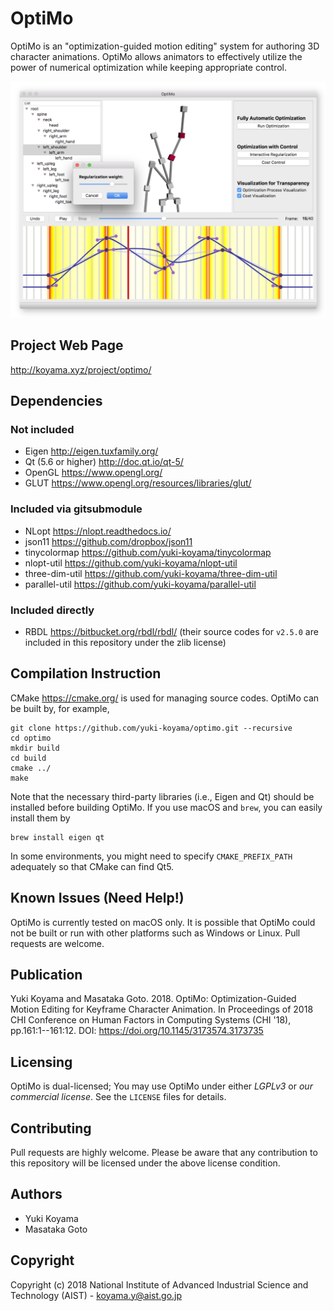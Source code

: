 # OptiMo

OptiMo is an "optimization-guided motion editing" system for authoring 3D character animations. OptiMo allows animators to effectively utilize the power of numerical optimization while keeping appropriate control.

![](docs/system.png)

## Project Web Page

<http://koyama.xyz/project/optimo/>

## Dependencies

### Not included

- Eigen <http://eigen.tuxfamily.org/>
- Qt (5.6 or higher) <http://doc.qt.io/qt-5/>
- OpenGL <https://www.opengl.org/>
- GLUT <https://www.opengl.org/resources/libraries/glut/>

### Included via gitsubmodule

- NLopt <https://nlopt.readthedocs.io/>
- json11 <https://github.com/dropbox/json11>
- tinycolormap <https://github.com/yuki-koyama/tinycolormap>
- nlopt-util <https://github.com/yuki-koyama/nlopt-util>
- three-dim-util <https://github.com/yuki-koyama/three-dim-util>
- parallel-util <https://github.com/yuki-koyama/parallel-util>

### Included directly

- RBDL <https://bitbucket.org/rbdl/rbdl/> (their source codes for `v2.5.0` are included in this repository under the zlib license)

## Compilation Instruction

CMake <https://cmake.org/> is used for managing source codes. OptiMo can be built by, for example, 
```
git clone https://github.com/yuki-koyama/optimo.git --recursive
cd optimo
mkdir build
cd build
cmake ../
make
```

Note that the necessary third-party libraries (i.e., Eigen and Qt) should be installed before building OptiMo. If you use macOS and `brew`, you can easily install them by
```
brew install eigen qt
```

In some environments, you might need to specify `CMAKE_PREFIX_PATH` adequately so that CMake can find Qt5.

## Known Issues (Need Help!)

OptiMo is currently tested on macOS only. It is possible that OptiMo could not be built or run with other platforms such as Windows or Linux. Pull requests are welcome.

## Publication

Yuki Koyama and Masataka Goto. 2018. OptiMo: Optimization-Guided Motion Editing for Keyframe Character Animation. In Proceedings of 2018 CHI Conference on Human Factors in Computing Systems (CHI '18), pp.161:1--161:12. DOI: <https://doi.org/10.1145/3173574.3173735>

## Licensing

OptiMo is dual-licensed; You may use OptiMo under either *LGPLv3* or *our commercial license*. See the `LICENSE` files for details.

## Contributing

Pull requests are highly welcome. Please be aware that any contribution to this repository will be licensed under the above license condition.

## Authors

- Yuki Koyama
- Masataka Goto

## Copyright

Copyright (c) 2018 National Institute of Advanced Industrial Science and Technology (AIST) - <koyama.y@aist.go.jp>
